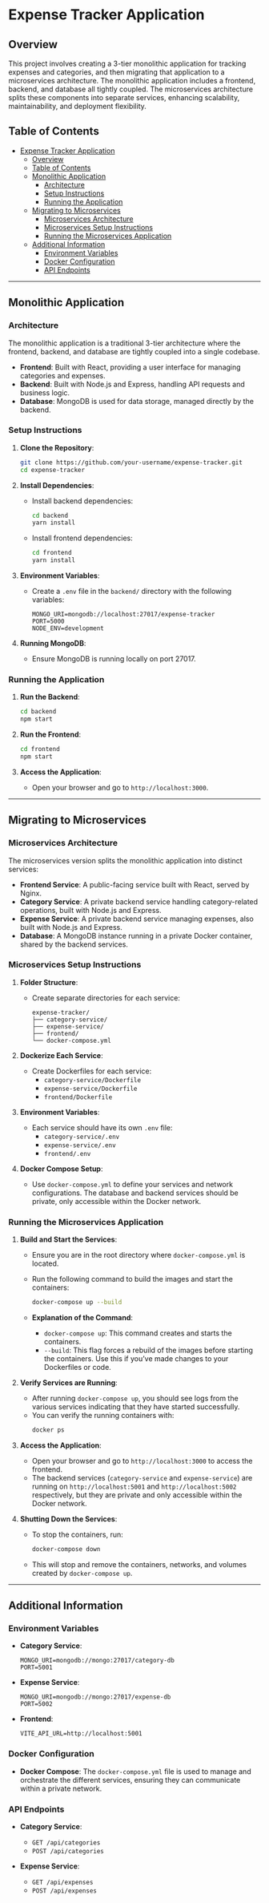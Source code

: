 # Expense Tracker Application

## Overview

This project involves creating a 3-tier monolithic application for tracking expenses and categories, and then migrating that application to a microservices architecture. The monolithic application includes a frontend, backend, and database all tightly coupled. The microservices architecture splits these components into separate services, enhancing scalability, maintainability, and deployment flexibility.

## Table of Contents

- [Expense Tracker Application](#expense-tracker-application)
  - [Overview](#overview)
  - [Table of Contents](#table-of-contents)
  - [Monolithic Application](#monolithic-application)
    - [Architecture](#architecture)
    - [Setup Instructions](#setup-instructions)
    - [Running the Application](#running-the-application)
  - [Migrating to Microservices](#migrating-to-microservices)
    - [Microservices Architecture](#microservices-architecture)
    - [Microservices Setup Instructions](#microservices-setup-instructions)
    - [Running the Microservices Application](#running-the-microservices-application)
  - [Additional Information](#additional-information)
    - [Environment Variables](#environment-variables)
    - [Docker Configuration](#docker-configuration)
    - [API Endpoints](#api-endpoints)

---

## Monolithic Application

### Architecture

The monolithic application is a traditional 3-tier architecture where the frontend, backend, and database are tightly coupled into a single codebase.

- **Frontend**: Built with React, providing a user interface for managing categories and expenses.
- **Backend**: Built with Node.js and Express, handling API requests and business logic.
- **Database**: MongoDB is used for data storage, managed directly by the backend.

### Setup Instructions

1. **Clone the Repository**:
   ```bash
   git clone https://github.com/your-username/expense-tracker.git
   cd expense-tracker
   ```

2. **Install Dependencies**:
   - Install backend dependencies:
     ```bash
     cd backend
     yarn install
     ```
   - Install frontend dependencies:
     ```bash
     cd frontend
     yarn install
     ```

3. **Environment Variables**:
   - Create a `.env` file in the `backend/` directory with the following variables:
     ```env
     MONGO_URI=mongodb://localhost:27017/expense-tracker
     PORT=5000
     NODE_ENV=development
     ```

4. **Running MongoDB**:
   - Ensure MongoDB is running locally on port 27017.

### Running the Application

1. **Run the Backend**:
   ```bash
   cd backend
   npm start
   ```

2. **Run the Frontend**:
   ```bash
   cd frontend
   npm start
   ```

3. **Access the Application**:
   - Open your browser and go to `http://localhost:3000`.

---

## Migrating to Microservices

### Microservices Architecture

The microservices version splits the monolithic application into distinct services:

- **Frontend Service**: A public-facing service built with React, served by Nginx.
- **Category Service**: A private backend service handling category-related operations, built with Node.js and Express.
- **Expense Service**: A private backend service managing expenses, also built with Node.js and Express.
- **Database**: A MongoDB instance running in a private Docker container, shared by the backend services.

### Microservices Setup Instructions

1. **Folder Structure**:
   - Create separate directories for each service:
     ```
     expense-tracker/
     ├── category-service/
     ├── expense-service/
     ├── frontend/
     └── docker-compose.yml
     ```

2. **Dockerize Each Service**:
   - Create Dockerfiles for each service:
     - `category-service/Dockerfile`
     - `expense-service/Dockerfile`
     - `frontend/Dockerfile`

3. **Environment Variables**:
   - Each service should have its own `.env` file:
     - `category-service/.env`
     - `expense-service/.env`
     - `frontend/.env`

4. **Docker Compose Setup**:
   - Use `docker-compose.yml` to define your services and network configurations. The database and backend services should be private, only accessible within the Docker network.

### Running the Microservices Application

1. **Build and Start the Services**:
   - Ensure you are in the root directory where `docker-compose.yml` is located.
   - Run the following command to build the images and start the containers:
     ```bash
     docker-compose up --build
     ```

   - **Explanation of the Command**:
     - `docker-compose up`: This command creates and starts the containers.
     - `--build`: This flag forces a rebuild of the images before starting the containers. Use this if you’ve made changes to your Dockerfiles or code.

2. **Verify Services are Running**:
   - After running `docker-compose up`, you should see logs from the various services indicating that they have started successfully.
   - You can verify the running containers with:
     ```bash
     docker ps
     ```

3. **Access the Application**:
   - Open your browser and go to `http://localhost:3000` to access the frontend.
   - The backend services (`category-service` and `expense-service`) are running on `http://localhost:5001` and `http://localhost:5002` respectively, but they are private and only accessible within the Docker network.

4. **Shutting Down the Services**:
   - To stop the containers, run:
     ```bash
     docker-compose down
     ```
   - This will stop and remove the containers, networks, and volumes created by `docker-compose up`.

---

## Additional Information

### Environment Variables

- **Category Service**:
  ```env
  MONGO_URI=mongodb://mongo:27017/category-db
  PORT=5001
  ```

- **Expense Service**:
  ```env
  MONGO_URI=mongodb://mongo:27017/expense-db
  PORT=5002
  ```

- **Frontend**:
  ```env
  VITE_API_URL=http://localhost:5001
  ```

### Docker Configuration

- **Docker Compose**:
  The `docker-compose.yml` file is used to manage and orchestrate the different services, ensuring they can communicate within a private network.

### API Endpoints

- **Category Service**:
  - `GET /api/categories`
  - `POST /api/categories`

- **Expense Service**:
  - `GET /api/expenses`
  - `POST /api/expenses`
